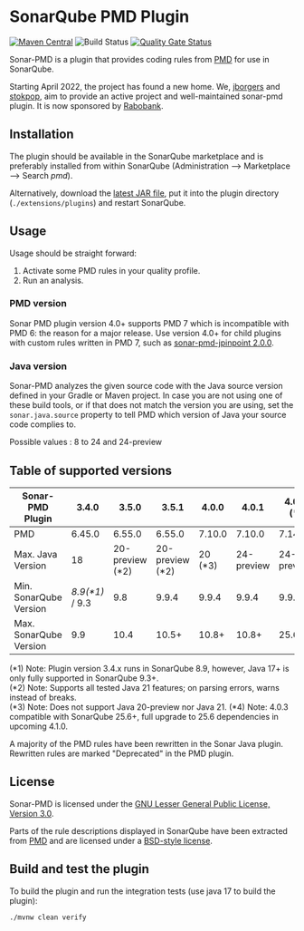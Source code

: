 # SonarQube PMD Plugin 

[![Maven Central](https://maven-badges.herokuapp.com/maven-central/org.sonarsource.pmd/sonar-pmd-plugin/badge.svg)](https://maven-badges.herokuapp.com/maven-central/org.sonarsource.pmd/sonar-pmd-plugin)
![Build Status](https://github.com/jborgers/sonar-pmd/actions/workflows/build.yml/badge.svg)
[![Quality Gate Status](https://sonarcloud.io/api/project_badges/measure?project=jborgers_sonar-pmd&metric=alert_status)](https://sonarcloud.io/summary/new_code?id=jborgers_sonar-pmd)

Sonar-PMD is a plugin that provides coding rules from [PMD](https://pmd.github.io/) for use in SonarQube.

Starting April 2022, the project has found a new home. We, [jborgers](https://github.com/jborgers) and [stokpop](https://github.com/stokpop), 
aim to provide an active project and well-maintained sonar-pmd plugin. It is now sponsored by [Rabobank](https://www.rabobank.com/).

## Installation
The plugin should be available in the SonarQube marketplace and is preferably installed from within SonarQube (Administration -->  Marketplace --> Search _pmd_).

Alternatively, download the [latest JAR file](https://github.com/jborgers/sonar-pmd/releases/latest), put it into the plugin directory (`./extensions/plugins`) and restart SonarQube.

## Usage
Usage should be straight forward:
1. Activate some PMD rules in your quality profile.
2. Run an analysis.

### PMD version
Sonar PMD plugin version 4.0+ supports PMD 7 which is incompatible with PMD 6: the reason for a major release. 
Use version 4.0+ for child plugins with custom rules written in PMD 7, such as [sonar-pmd-jpinpoint 2.0.0](https://github.com/jborgers/sonar-pmd-jpinpoint/releases/tag/2.0.0).


### Java version
Sonar-PMD analyzes the given source code with the Java source version defined in your Gradle or Maven project.
In case you are not using one of these build tools, or if that does not match the version you are using, set the `sonar.java.source` property to tell PMD which version of Java your source code complies to. 

Possible values : 8 to 24 and 24-preview

## Table of supported versions
| Sonar-PMD Plugin       | 3.4.0           | 3.5.0           | 3.5.1           | 4.0.0   | 4.0.1      |4.0.3 (*)
|------------------------|-----------------|-----------------|-----------------|---------|------------|-----
| PMD                    | 6.45.0          | 6.55.0          | 6.55.0          | 7.10.0  | 7.10.0     |7.14.0
| Max. Java Version      | 18              | 20-preview (*2) | 20-preview (*2) | 20 (*3) | 24-preview |24-preview
| Min. SonarQube Version | _8.9(*1)_ / 9.3 | 9.8             | 9.9.4           | 9.9.4   | 9.9.4      |9.9.4
| Max. SonarQube Version | 9.9             | 10.4            | 10.5+           | 10.8+   | 10.8+      |25.6+

(*1) Note: Plugin version 3.4.x runs in SonarQube 8.9, however, Java 17+ is only fully supported in SonarQube 9.3+.   
(*2) Note: Supports all tested Java 21 features; on parsing errors, warns instead of breaks.   
(*3) Note: Does not support Java 20-preview nor Java 21.
(*4) Note: 4.0.3 compatible with SonarQube 25.6+, full upgrade to 25.6 dependencies in upcoming 4.1.0.

A majority of the PMD rules have been rewritten in the Sonar Java plugin. Rewritten rules are marked "Deprecated" in the PMD plugin.

## License
Sonar-PMD is licensed under the [GNU Lesser General Public License, Version 3.0](https://github.com/jborgers/sonar-pmd/blob/master/LICENSE.md).

Parts of the rule descriptions displayed in SonarQube have been extracted from [PMD](https://pmd.github.io/) and are licensed under a [BSD-style license](https://github.com/pmd/pmd/blob/master/LICENSE).  

## Build and test the plugin
To build the plugin and run the integration tests (use java 17 to build the plugin):

    ./mvnw clean verify
   
